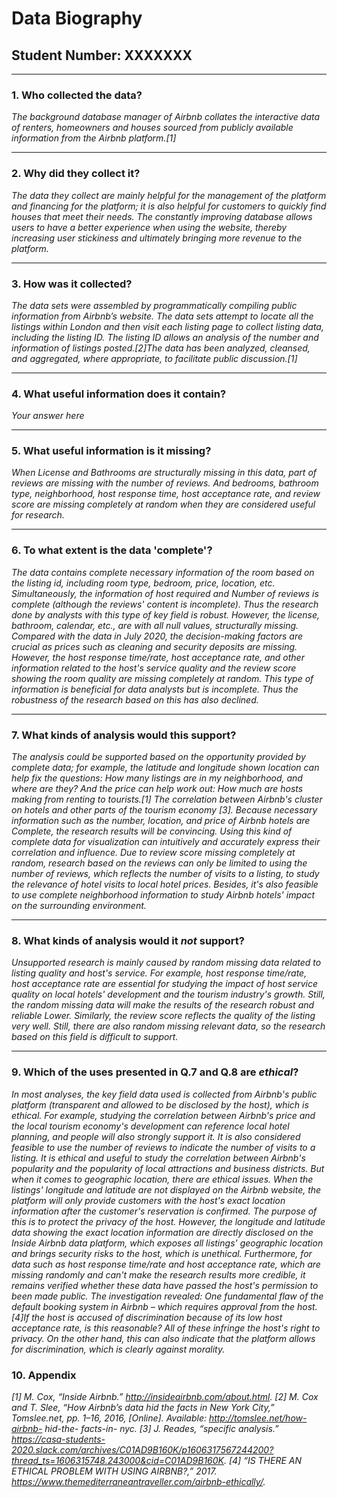# Data Biography

## Student Number: XXXXXXX

---

### 1. Who collected the data?

_The background database manager of Airbnb collates the interactive data of renters, homeowners and houses sourced from publicly available information from the Airbnb platform.[1]_

---

### 2. Why did they collect it?

_The data they collect are mainly helpful for the management of the platform and financing for the platform; it is also helpful for customers to quickly find houses that meet their needs. The constantly improving database allows users to have a better experience when using the website, thereby increasing user stickiness and ultimately bringing more revenue to the platform._

---

### 3. How was it collected?

_The data sets were assembled by programmatically compiling public information from Airbnb’s website. The data sets attempt to locate all the listings within London and then visit each listing page to collect listing data, including the listing ID. The listing ID allows an analysis of the number and information of listings posted.[2]The data has been analyzed, cleansed, and aggregated, where appropriate, to facilitate public discussion.[1]_

---

### 4. What useful information does it contain?


_Your answer here_

---

### 5. What useful information is it missing?

_When License and Bathrooms are structurally missing in this data, part of reviews are missing with the number of reviews. And bedrooms, bathroom type, neighborhood, host response time, host acceptance rate, and review score are missing completely at random when they are considered useful for research._

---

### 6. To what extent is the data 'complete'?

_The data contains complete necessary information of the room based on the listing id, including room type, bedroom, price, location, etc. Simultaneously, the information of host required and Number of reviews is complete (although the reviews' content is incomplete). Thus the research done by analysts with this type of key field is robust. However, the license, bathroom, calendar, etc., are with all null values, structurally missing. Compared with the data in July 2020, the decision-making factors are crucial as prices such as cleaning and security deposits are missing. However, the host response time/rate, host acceptance rate, and other information related to the host's service quality and the review score showing the room quality are missing completely at random. This type of information is beneficial for data analysts but is incomplete. Thus the robustness of the research based on this has also declined._

---

### 7. What kinds of analysis would this support?

_The analysis could be supported based on the opportunity provided by complete data; for example, the latitude and longitude shown location can help fix the questions: How many listings are in my neighborhood, and where are they? And the price can help work out: How much are hosts making from renting to tourists.[1] The correlation between Airbnb's cluster on hotels and other parts of the tourism economy [3]. Because necessary information such as the number, location, and price of Airbnb hotels are Complete, the research results will be convincing. Using this kind of complete data for visualization can intuitively and accurately express their correlation and influence. Due to review score missing completely at random, research based on the reviews can only be limited to using the number of reviews, which reflects the number of visits to a listing, to study the relevance of hotel visits to local hotel prices. Besides, it's also feasible to use complete neighborhood information to study Airbnb hotels' impact on the surrounding environment._

---

### 8. What kinds of analysis would it _not_ support?

_Unsupported research is mainly caused by random missing data related to listing quality and host's service. For example, host response time/rate, host acceptance rate are essential for studying the impact of host service quality on local hotels' development and the tourism industry's growth. Still, the random missing data will make the results of the research robust and reliable Lower. Similarly, the review score reflects the quality of the listing very well. Still, there are also random missing relevant data, so the research based on this field is difficult to support._

---

### 9. Which of the uses presented in Q.7 and Q.8 are _ethical_?

_In most analyses, the key field data used is collected from Airbnb's public platform (transparent and allowed to be disclosed by the host), which is ethical. For example, studying the correlation between Airbnb's price and the local tourism economy's development can reference local hotel planning, and people will also strongly support it. It is also considered feasible to use the number of reviews to indicate the number of visits to a listing. It is ethical and useful to study the correlation between Airbnb's popularity and the popularity of local attractions and business districts. But when it comes to geographic location, there are ethical issues. When the listings' longitude and latitude are not displayed on the Airbnb website, the platform will only provide customers with the host's exact location information after the customer's reservation is confirmed. The purpose of this is to protect the privacy of the host. However, the longitude and latitude data showing the exact location information are directly disclosed on the Inside Airbnb data platform, which exposes all listings' geographic location and brings security risks to the host, which is unethical. Furthermore, for data such as host response time/rate and host acceptance rate, which are missing randomly and can't make the research results more credible, it remains verified whether these data have passed the host's permission to been made public. The investigation revealed: One fundamental flaw of the default booking system in Airbnb – which requires approval from the host. [4]If the host is accused of discrimination because of its low host acceptance rate, is this reasonable? All of these infringe the host's right to privacy. On the other hand, this can also indicate that the platform allows for discrimination, which is clearly against morality._

 
### 10. Appendix

_[1]	M. Cox, “Inside Airbnb.” http://insideairbnb.com/about.html._
_[2]	M. Cox and T. Slee, “How Airbnb’s data hid the facts in New York City,” Tomslee.net, pp. 1–16, 2016, [Online]. Available: http://tomslee.net/how-airbnb- hid-the- facts-in- nyc._
_[3]	J. Reades, “specific analysis.” https://casa-students-2020.slack.com/archives/C01AD9B160K/p1606317567244200?thread_ts=1606315748.243000&cid=C01AD9B160K._
_[4]	“IS THERE AN ETHICAL PROBLEM WITH USING AIRBNB?,” 2017. https://www.themediterraneantraveller.com/airbnb-ethically/._


